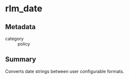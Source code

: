# rlm_date
## Metadata
<dl>
  <dt>category</dt><dd>policy</dd>
</dl>

## Summary

Converts date strings between user configurable formats.
